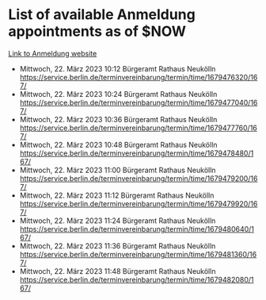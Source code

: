 # List of available Anmeldung appointments as of $NOW
[Link to Anmeldung website](https://service.berlin.de/terminvereinbarung/termin/tag.php?termin=1&anliegen[]=120686&dienstleisterlist=122210,122217,327316,122219,327312,122227,327314,122231,327346,122243,327348,122254,122252,329742,122260,329745,122262,329748,122271,327278,122273,327274,122277,327276,330436,122280,327294,122282,327290,122284,327292,122291,327270,122285,327266,122286,327264,122296,327268,150230,329760,122297,327286,122294,327284,122312,329763,122314,329775,122304,327330,122311,327334,122309,327332,317869,122281,327352,122279,329772,122283,122276,327324,122274,327326,122267,329766,122246,327318,122251,327320,122257,327322,122208,327298,122226,327300&herkunft=http%3A%2F%2Fservice.berlin.de%2Fdienstleistung%2F120686%2F)
- Mittwoch, 22. März 2023 10:12 Bürgeramt Rathaus Neukölln https://service.berlin.de/terminvereinbarung/termin/time/1679476320/167/
- Mittwoch, 22. März 2023 10:24 Bürgeramt Rathaus Neukölln https://service.berlin.de/terminvereinbarung/termin/time/1679477040/167/
- Mittwoch, 22. März 2023 10:36 Bürgeramt Rathaus Neukölln https://service.berlin.de/terminvereinbarung/termin/time/1679477760/167/
- Mittwoch, 22. März 2023 10:48 Bürgeramt Rathaus Neukölln https://service.berlin.de/terminvereinbarung/termin/time/1679478480/167/
- Mittwoch, 22. März 2023 11:00 Bürgeramt Rathaus Neukölln https://service.berlin.de/terminvereinbarung/termin/time/1679479200/167/
- Mittwoch, 22. März 2023 11:12 Bürgeramt Rathaus Neukölln https://service.berlin.de/terminvereinbarung/termin/time/1679479920/167/
- Mittwoch, 22. März 2023 11:24 Bürgeramt Rathaus Neukölln https://service.berlin.de/terminvereinbarung/termin/time/1679480640/167/
- Mittwoch, 22. März 2023 11:36 Bürgeramt Rathaus Neukölln https://service.berlin.de/terminvereinbarung/termin/time/1679481360/167/
- Mittwoch, 22. März 2023 11:48 Bürgeramt Rathaus Neukölln https://service.berlin.de/terminvereinbarung/termin/time/1679482080/167/
